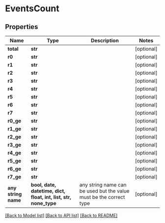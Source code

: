 # EventsCount


## Properties
Name | Type | Description | Notes
------------ | ------------- | ------------- | -------------
**total** | **str** |  | [optional] 
**r0** | **str** |  | [optional] 
**r1** | **str** |  | [optional] 
**r2** | **str** |  | [optional] 
**r3** | **str** |  | [optional] 
**r4** | **str** |  | [optional] 
**r5** | **str** |  | [optional] 
**r6** | **str** |  | [optional] 
**r7** | **str** |  | [optional] 
**r0_ge** | **str** |  | [optional] 
**r1_ge** | **str** |  | [optional] 
**r2_ge** | **str** |  | [optional] 
**r3_ge** | **str** |  | [optional] 
**r4_ge** | **str** |  | [optional] 
**r5_ge** | **str** |  | [optional] 
**r6_ge** | **str** |  | [optional] 
**r7_ge** | **str** |  | [optional] 
**any string name** | **bool, date, datetime, dict, float, int, list, str, none_type** | any string name can be used but the value must be the correct type | [optional]

[[Back to Model list]](../README.md#documentation-for-models) [[Back to API list]](../README.md#documentation-for-api-endpoints) [[Back to README]](../README.md)


